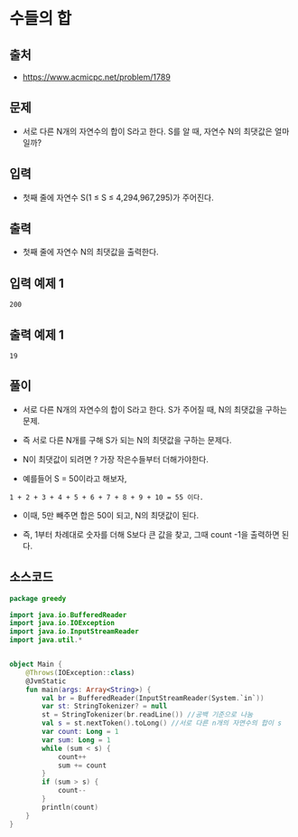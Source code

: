# 수들의 합

## 출처

* https://www.acmicpc.net/problem/1789

## 문제

* 서로 다른 N개의 자연수의 합이 S라고 한다. S를 알 때, 자연수 N의 최댓값은 얼마일까?

## 입력

* 첫째 줄에 자연수 S(1 ≤ S ≤ 4,294,967,295)가 주어진다.

## 출력

* 첫째 줄에 자연수 N의 최댓값을 출력한다.

## 입력 예제 1

```
200
```

## 출력 예제 1

```
19
```

## 풀이

* 서로 다른 N개의 자연수의 합이 S라고 한다. S가 주어질 때, N의 최댓값을 구하는 문제.

* 즉 서로 다른 N개를 구해 S가 되는 N의 최댓값을 구하는 문제다.

* N이 최댓값이 되려면 ? 가장 작은수들부터 더해가야한다.

* 예를들어 S = 50이라고 해보자,

```
1 + 2 + 3 + 4 + 5 + 6 + 7 + 8 + 9 + 10 = 55 이다.
```

* 이때, 5만 빼주면 합은 50이 되고, N의 최댓값이 된다.

* 즉, 1부터 차례대로 숫자를 더해 S보다 큰 값을 찾고, 그때 count -1을 출력하면 된다.

## 소스코드

```kotlin
package greedy

import java.io.BufferedReader
import java.io.IOException
import java.io.InputStreamReader
import java.util.*


object Main {
    @Throws(IOException::class)
    @JvmStatic
    fun main(args: Array<String>) {
        val br = BufferedReader(InputStreamReader(System.`in`))
        var st: StringTokenizer? = null
        st = StringTokenizer(br.readLine()) //공백 기준으로 나눔
        val s = st.nextToken().toLong() //서로 다른 n개의 자연수의 합이 s
        var count: Long = 1
        var sum: Long = 1
        while (sum < s) {
            count++
            sum += count
        }
        if (sum > s) {
            count--
        }
        println(count)
    }
}
```
